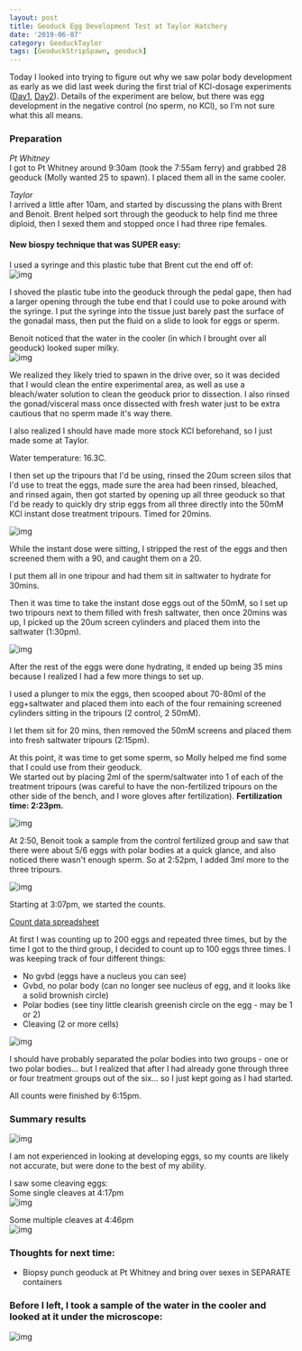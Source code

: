 ```yaml
---
layout: post
title: Geoduck Egg Development Test at Taylor Hatchery
date: '2019-06-07'
category: GeoduckTaylor
tags: [GeoduckStripSpawn, geoduck]
---
```

Today I looked into trying to figure out why we saw polar body development as early as we did last week during the first trial of KCl-dosage experiments ([Day1](https://grace-ac.github.io/day1-geo-stripspawn/), [Day2](https://grace-ac.github.io/taylor-stripspawn-day2/)). Details of the experiment are below, but there was egg development in the negative control (no sperm, no KCl), so I'm not sure what this all means. 

### Preparation
*Pt Whitney*    
I got to Pt Whitney around 9:30am (took the 7:55am ferry) and grabbed 28 geoduck (Molly wanted 25 to spawn). I placed them all in the same cooler.

*Taylor*     
I arrived a little after 10am, and started by discussing the plans with Brent and Benoit. Brent helped sort through the geoduck to help find me three diploid, then I sexed them and stopped once I had three ripe females.   

#### New biospy technique that was SUPER easy:     

I used a syringe and this plastic tube that Brent cut the end off of:     
![img](../notebook-images/06072019-egg-development-expt-pics/syringe-nextto-tube.JPG)

I shoved the plastic tube into the geoduck through the pedal gape, then had a larger opening through the tube end that I could use to poke around with the syringe. I put the syringe into the tissue just barely past the surface of the gonadal mass, then put the fluid on a slide to look for eggs or sperm. 

Benoit noticed that the water in the cooler (in which I brought over all geoduck) looked super milky.     
![img](../notebook-images/06072019-egg-development-expt-pics/cooler-water.JPG)

We realized they likely tried to spawn in the drive over, so it was decided that I would clean the entire experimental area, as well as use a bleach/water solution to clean the geoduck prior to dissection. I also rinsed the gonad/visceral mass once dissected with fresh water just to be extra cautious that no sperm made it's way there. 

I also realized I should have made more stock KCl beforehand, so I just made some at Taylor.     

Water temperature: 16.3C.       

I then set up the tripours that I'd be using, rinsed the 20um screen silos that I'd use to treat the eggs, made sure the area had been rinsed, bleached, and rinsed again, then got started by opening up all three geoduck so that I'd be ready to quickly dry strip eggs from all three directly into the 50mM KCl instant dose treatment tripours. Timed for 20mins.

![img](../notebook-images/06072019-egg-development-expt-pics/set-up.JPG)

While the instant dose were sitting, I stripped the rest of the eggs and then screened them with a 90, and caught them on a 20. 

I put them all in one tripour and had them sit in saltwater to hydrate for 30mins. 

Then it was time to take the instant dose eggs out of the 50mM, so I set up two tripours next to them filled with fresh saltwater, then once 20mins was up, I picked up the 20um screen cylinders and placed them into the saltwater (1:30pm).  

![img](../notebook-images/06072019-egg-development-expt-pics/screens-in-tripours.JPG)

After the rest of the eggs were done hydrating, it ended up being 35 mins because I realized I had a few more things to set up. 

I used a plunger to mix the eggs, then scooped about 70-80ml of the egg+saltwater and placed them into each of the four remaining screened cylinders sitting in the tripours (2 control, 2 50mM). 

I let them sit for 20 mins, then removed the 50mM screens and placed them into fresh saltwater tripours (2:15pm).

At this point, it was time to get some sperm, so Molly helped me find some that I could use from their geoduck.       
We started out by placing 2ml of the sperm/saltwater into 1 of each of the treatment tripours (was careful to have the non-fertilized tripours on the other side of the bench, and I wore gloves after fertilization). **Fertilization time: 2:23pm.**      

![img](/notebook-images/06072019-egg-development-expt-pics/fert-and-sperm.JPG)

At 2:50, Benoit took a sample from the control fertilized group and saw that there were about 5/6 eggs with polar bodies at a quick glance, and also noticed there wasn't enough sperm. So at 2:52pm, I added 3ml more to the three tripours. 

![img](../notebook-images/06072019-egg-development-expt-pics/fert-and-nonfert.JPG)

Starting at 3:07pm, we started the counts. 

[Count data spreadsheet](https://github.com/grace-ac/Taylor-pano-stripspawn/blob/master/data/060719-pano-egg-development.xlsx) 

At first I was counting up to 200 eggs and repeated three times, but by the time I got to the third group, I decided to count up to 100 eggs three times. I was keeping track of four different things:     

- No gvbd (eggs have a nucleus you can see)
- Gvbd, no polar body (can no longer see nucleus of egg, and it looks like a solid brownish circle)
- Polar bodies (see tiny little clearish greenish circle on the egg - may be 1 or 2)
- Cleaving (2 or more cells)      

![img](../notebook-images/06072019-egg-development-expt-pics/counting-set-up.JPG)

I should have probably separated the polar bodies into two groups - one or two polar bodies... but I realized that after I had already gone through three or four treatment groups out of the six... so I just kept going as I had started. 

All counts were finished by 6:15pm.    

### Summary results    

![img](../notebook-images/06072019-egg-development-expt-pics/summary.png)

I am not experienced in looking at developing eggs, so my counts are likely not accurate, but were done to the best of my ability. 

I saw some cleaving eggs:     
Some single cleaves at 4:17pm      
![img](../notebook-images/06072019-egg-development-expt-pics/cleavage-1.JPG)     

Some multiple cleaves at 4:46pm      
![img](../notebook-images/06072019-egg-development-expt-pics/cleave-2.JPG)


### Thoughts for next time:   
- Biopsy punch geoduck at Pt Whitney and bring over sexes in SEPARATE containers 

### Before I left, I took a sample of the water in the cooler and looked at it under the microscope:     
![img](/notebook-images/06072019-egg-development-expt-pics/microscope-cooler-water.JPG)
